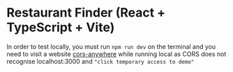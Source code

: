 # Restaurant Finder (React + TypeScript + Vite)

In order to test locally, you must run `npm run dev` on the terminal and you need to visit a website [cors-anywhere](https://cors-anywhere.herokuapp.com/corsdemo) while running local as CORS does not recognise localhost:3000 and `"click temporary access to demo"`
